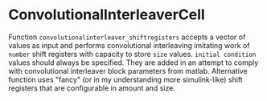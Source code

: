 
# ConvolutionalInterleaverCell

Function `convolutionalinterleaver_shiftregisters` accepts a vector of values as input and performs convolutional interleaving imitating work of `number` shift registers with capacity to store `size` values. `initial condition` values should always be specified. They are added in an attempt to comply with convolutional interleaver block parameters from matlab.
Alternative function uses "fancy" (or in my understanding more simulink-like) shift registers that are configurable in amount and size.

